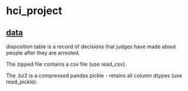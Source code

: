 # hci_project

## [data](https://github.com/justinhchae/hci_project/tree/main/data)

disposition table is a record of decisions that judges have made about people after they are arrested. 

The zipped file contains a csv file (use read_csv). 

The .bz2 is a compressed pandas pickle - retains all column dtypes (use read_pickle).
